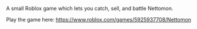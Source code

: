A small Roblox game which lets you catch, sell, and battle Nettomon. 

Play the game here: https://www.roblox.com/games/5925937708/Nettomon
